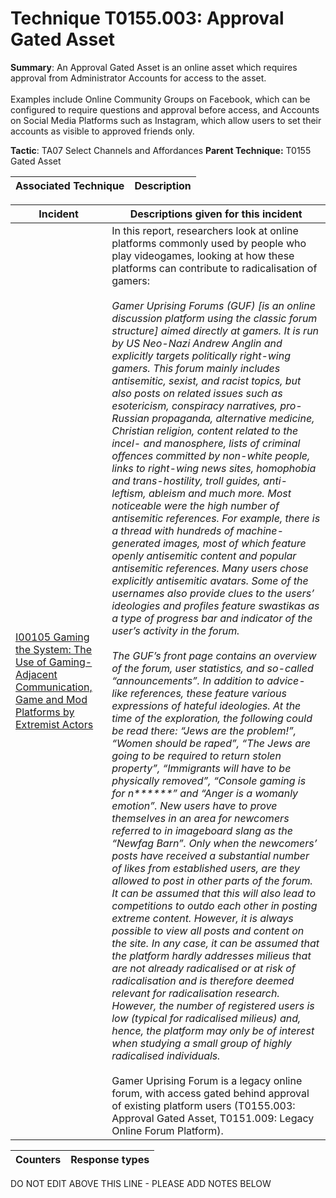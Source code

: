 # Technique T0155.003: Approval Gated Asset

**Summary**: An Approval Gated Asset is an online asset which requires approval from Administrator Accounts for access to the asset.<br><br>Examples include Online Community Groups on Facebook, which can be configured to require questions and approval before access, and Accounts on Social Media Platforms such as Instagram, which allow users to set their accounts as visible to approved friends only.

**Tactic**: TA07 Select Channels and Affordances **Parent Technique:** T0155 Gated Asset


| Associated Technique | Description |
| --------- | ------------------------- |



| Incident | Descriptions given for this incident |
| -------- | -------------------- |
| [I00105 Gaming the System: The Use of Gaming-Adjacent Communication, Game and Mod Platforms by Extremist Actors](../../generated_pages/incidents/I00105.md) | In this report, researchers look at online platforms commonly used by people who play videogames, looking at how these platforms can contribute to radicalisation of gamers:<br><br><i>Gamer Uprising Forums (GUF) [is an online discussion platform using the classic forum structure] aimed directly at gamers. It is run by US Neo-Nazi Andrew Anglin and explicitly targets politically right-wing gamers. This forum mainly includes antisemitic, sexist, and racist topics, but also posts on related issues such as esotericism, conspiracy narratives, pro-Russian propaganda, alternative medicine, Christian religion, content related to the incel- and manosphere, lists of criminal offences committed by non-white people, links to right-wing news sites, homophobia and trans-hostility, troll guides, anti-leftism, ableism and much more. Most noticeable were the high number of antisemitic references. For example, there is a thread with hundreds of machine-generated images, most of which feature openly antisemitic content and popular antisemitic references. Many users chose explicitly antisemitic avatars. Some of the usernames also provide clues to the users’ ideologies and profiles feature swastikas as a type of progress bar and indicator of the user’s activity in the forum.<br><br>The GUF’s front page contains an overview of the forum, user statistics, and so-called “announcements”. In addition to advice-like references, these feature various expressions of hateful ideologies. At the time of the exploration, the following could be read there: “Jews are the problem!”, “Women should be raped”, “The Jews are going to be required to return stolen property”, “Immigrants will have to be physically removed”, “Console gaming is for n******” and “Anger is a womanly emotion”. New users have to prove themselves in an area for newcomers referred to in imageboard slang as the “Newfag Barn”. Only when the newcomers’ posts have received a substantial number of likes from established users, are they allowed to post in other parts of the forum. It can be assumed that this will also lead to competitions to outdo each other in posting extreme content. However, it is always possible to view all posts and content on the site. In any case, it can be assumed that the platform hardly addresses milieus that are not already radicalised or at risk of radicalisation and is therefore deemed relevant for radicalisation research. However, the number of registered users is low (typical for radicalised milieus) and, hence, the platform may only be of interest when studying a small group of highly radicalised individuals.</i><br><br>Gamer Uprising Forum is a legacy online forum, with access gated behind approval of existing platform users (T0155.003: Approval Gated Asset, T0151.009: Legacy Online Forum Platform). |



| Counters | Response types |
| -------- | -------------- |


DO NOT EDIT ABOVE THIS LINE - PLEASE ADD NOTES BELOW